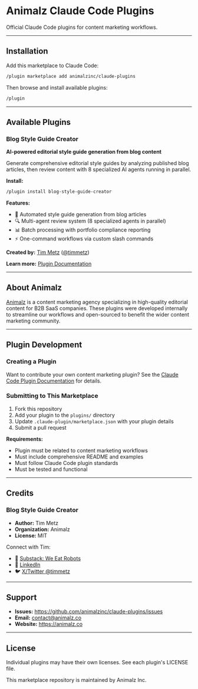 # Animalz Claude Code Plugins

Official Claude Code plugins for content marketing workflows.

---

## Installation

Add this marketplace to Claude Code:

```bash
/plugin marketplace add animalzinc/claude-plugins
```

Then browse and install available plugins:

```bash
/plugin
```

---

## Available Plugins

### Blog Style Guide Creator

**AI-powered editorial style guide generation from blog content**

Generate comprehensive editorial style guides by analyzing published blog articles, then review content with 8 specialized AI agents running in parallel.

**Install:**
```bash
/plugin install blog-style-guide-creator
```

**Features:**
- 🤖 Automated style guide generation from blog articles
- 🔍 Multi-agent review system (8 specialized agents in parallel)
- 📊 Batch processing with portfolio compliance reporting
- ⚡ One-command workflows via custom slash commands

**Created by:** [Tim Metz](https://www.linkedin.com/in/metztim/) ([@timmetz](https://x.com/timmetz))

**Learn more:** [Plugin Documentation](./plugins/blog-style-guide-creator/README.md)

---

## About Animalz

[Animalz](https://animalz.co) is a content marketing agency specializing in high-quality editorial content for B2B SaaS companies. These plugins were developed internally to streamline our workflows and open-sourced to benefit the wider content marketing community.

---

## Plugin Development

### Creating a Plugin

Want to contribute your own content marketing plugin? See the [Claude Code Plugin Documentation](https://docs.claude.com/en/docs/claude-code/plugins) for details.

### Submitting to This Marketplace

1. Fork this repository
2. Add your plugin to the `plugins/` directory
3. Update `.claude-plugin/marketplace.json` with your plugin details
4. Submit a pull request

**Requirements:**
- Plugin must be related to content marketing workflows
- Must include comprehensive README and examples
- Must follow Claude Code plugin standards
- Must be tested and functional

---

## Credits

### Blog Style Guide Creator
- **Author:** Tim Metz
- **Organization:** Animalz
- **License:** MIT

Connect with Tim:
- 📝 [Substack: We Eat Robots](https://weeatrobots.substack.com/)
- 💼 [LinkedIn](https://www.linkedin.com/in/metztim/)
- 🐦 [X/Twitter @timmetz](https://x.com/timmetz)

---

## Support

- **Issues:** https://github.com/animalzinc/claude-plugins/issues
- **Email:** contact@animalz.co
- **Website:** https://animalz.co

---

## License

Individual plugins may have their own licenses. See each plugin's LICENSE file.

This marketplace repository is maintained by Animalz Inc.
